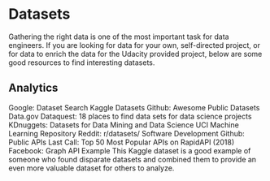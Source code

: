 # Datasets
Gathering the right data is one of the most important task for data engineers. If you are looking for data for your own, self-directed project, or for data to enrich the data for the Udacity provided project, below are some good resources to find interesting datasets.

## Analytics
Google: Dataset Search
Kaggle Datasets
Github: Awesome Public Datasets
Data.gov
Dataquest: 18 places to find data sets for data science projects
KDnuggets: Datasets for Data Mining and Data Science
UCI Machine Learning Repository
Reddit: r/datasets/
Software Development
Github: Public APIs
Last Call: Top 50 Most Popular APIs on RapidAPI (2018)
Facebook: Graph API
Example
This Kaggle dataset is a good example of someone who found disparate datasets and combined them to provide an even more valuable dataset for others to analyze.